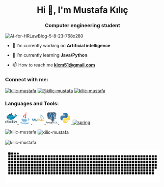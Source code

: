 <h1 align="center">Hi 👋, I'm Mustafa Kılıç</h1>
<h3 align="center">Computer engineering student</h3>

![AI-for-HRLawBlog-5-8-23-768x280](https://github.com/user-attachments/assets/c26848d1-8fd3-4d9e-b3c9-3121efe8e33c)

- 🔭 I’m currently working on **Artificial intelligence**

- 🌱 I’m currently learning **Java/Python**

- 📫 How to reach me **klcm51@gmail.com**

<h3 align="left">Connect with me:</h3>
<p align="left">
<a href="https://linkedin.com/in/ki̇li̇c-mustafa" target="blank"><img align="center" src="https://raw.githubusercontent.com/rahuldkjain/github-profile-readme-generator/master/src/images/icons/Social/linked-in-alt.svg" alt="ki̇li̇c-mustafa" height="30" width="40" /></a>
<a href="https://medium.com/@kilic-mustafa" target="blank"><img align="center" src="https://raw.githubusercontent.com/rahuldkjain/github-profile-readme-generator/master/src/images/icons/Social/medium.svg" alt="@kilic-mustafa" height="30" width="40" /></a>
<a href="https://www.leetcode.com/ki̇li̇c-mustafa" target="blank"><img align="center" src="https://raw.githubusercontent.com/rahuldkjain/github-profile-readme-generator/master/src/images/icons/Social/leet-code.svg" alt="ki̇li̇c-mustafa" height="30" width="40" /></a>
</p>

<h3 align="left">Languages and Tools:</h3>
<p align="left"> <a href="https://www.docker.com/" target="_blank" rel="noreferrer"> <img src="https://raw.githubusercontent.com/devicons/devicon/master/icons/docker/docker-original-wordmark.svg" alt="docker" width="40" height="40"/> </a> <a href="https://www.java.com" target="_blank" rel="noreferrer"> <img src="https://raw.githubusercontent.com/devicons/devicon/master/icons/java/java-original.svg" alt="java" width="40" height="40"/> </a> <a href="https://www.mysql.com/" target="_blank" rel="noreferrer"> <img src="https://raw.githubusercontent.com/devicons/devicon/master/icons/mysql/mysql-original-wordmark.svg" alt="mysql" width="40" height="40"/> </a> <a href="https://www.postgresql.org" target="_blank" rel="noreferrer"> <img src="https://raw.githubusercontent.com/devicons/devicon/master/icons/postgresql/postgresql-original-wordmark.svg" alt="postgresql" width="40" height="40"/> </a> <a href="https://www.python.org" target="_blank" rel="noreferrer"> <img src="https://raw.githubusercontent.com/devicons/devicon/master/icons/python/python-original.svg" alt="python" width="40" height="40"/> </a> <a href="https://spring.io/" target="_blank" rel="noreferrer"> <img src="https://www.vectorlogo.zone/logos/springio/springio-icon.svg" alt="spring" width="40" height="40"/> </a> </p>

<p><img align="left" src="https://github-readme-stats.vercel.app/api/top-langs?username=kilic-mustafa&show_icons=true&locale=en&layout=compact" alt="kilic-mustafa" /></p>

<p>&nbsp;<img align="center" src="https://github-readme-stats.vercel.app/api?username=kilic-mustafa&show_icons=true&locale=en" alt="kilic-mustafa" /></p>

<p><img align="center" src="https://github-readme-streak-stats.herokuapp.com/?user=kilic-mustafa&" alt="kilic-mustafa" /></p>

![snake gif](https://github.com/kilic-mustafa/kilic-mustafa/blob/output/github-snake-dark.svg)

